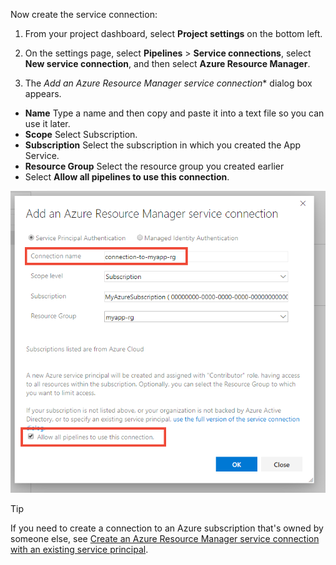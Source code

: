 Now create the service connection:

1. From your project dashboard, select **Project settings** on the bottom left.

1. On the settings page, select **Pipelines** > **Service connections**, select **New service connection**, and then select **Azure Resource Manager**.

1. The *Add an Azure Resource Manager service connection** dialog box appears. 

 * **Name** Type a name and then copy and paste it into a text file so you can use it later. 
 * **Scope** Select Subscription. 
 * **Subscription** Select the subscription in which you created the App Service.
 * **Resource Group** Select the resource group you created earlier 
 * Select **Allow all pipelines to use this connection**.

 ![New service connection dialog box](_img/add-service-connection-dialog-box.png)

> [!Tip]
> If you need to create a connection to an Azure subscription that's owned by someone else, see [Create an Azure Resource Manager service connection with an existing service principal](https://docs.microsoft.com/azure/devops/pipelines/library/connect-to-azure?view=azure-devops#create-an-azure-resource-manager-service-connection-with-an-existing-service-principal).
